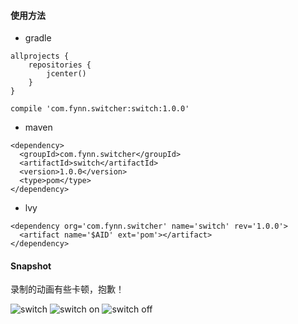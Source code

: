 #### 使用方法
* gradle
```
allprojects {
    repositories {
        jcenter()
    }
}
```
```
compile 'com.fynn.switcher:switch:1.0.0'
```
* maven
```
<dependency>
  <groupId>com.fynn.switcher</groupId>
  <artifactId>switch</artifactId>
  <version>1.0.0</version>
  <type>pom</type>
</dependency>
```
* lvy
```
<dependency org='com.fynn.switcher' name='switch' rev='1.0.0'>
  <artifact name='$AID' ext='pom'></artifact>
</dependency>
```
#### Snapshot
录制的动画有些卡顿，抱歉！

![switch](https://github.com/ifynn/Switch/blob/master/snapshot/switch.gif)
![switch on](https://github.com/ifynn/Switch/blob/master/snapshot/switch_on.png)
![switch off](https://github.com/ifynn/Switch/blob/master/snapshot/switch_off.png)
